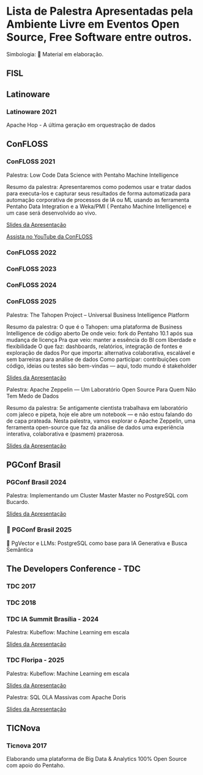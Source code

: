 # Lista de Palestra Apresentadas pela Ambiente Livre em Eventos Open Source, Free Software entre outros.

Simbologia:
 🚨 Material em elaboração.

## FISL


## Latinoware

### Latinoware 2021
Apache Hop - A última geração em orquestração de dados

## ConFLOSS

### ConFLOSS 2021
 
Palestra: Low Code Data Science with Pentaho Machine Intelligence

Resumo da palestra:
Apresentaremos como podemos usar e tratar dados para executa-los e capturar seus resultados de forma automatizada para automação corporativa de processos de IA ou ML usando as ferramenta Pentaho Data Integration e a Weka/PMI ( Pentaho Machine Intelligence) e um case será desenvolvido ao vivo.

[Slides da Apresentação](https://github.com/ambientelivre/labs/blob/main/talks/confloss/confloss_2021/low-code-data-science-with-pentaho-machine-intelligence.pdf)

[Assista no YouTube da ConFLOSS](https://www.youtube.com/watch?v=TcmHt171DP4&t=1299s)

### ConFLOSS 2022

### ConFLOSS 2023

### ConFLOSS 2024

### ConFLOSS 2025

Palestra: The Tahopen Project – Universal Business Intelligence Platform 

Resumo da palestra:
O que é o Tahopen: uma plataforma de Business Intelligence de código aberto
De onde veio: fork do Pentaho 10.1 após sua mudança de licença
Pra que veio: manter a essência do BI com liberdade e flexibilidade
O que faz: dashboards, relatórios, integração de fontes e exploração de dados
Por que importa: alternativa colaborativa, escalável e sem barreiras para análise de dados
Como participar: contribuições com código, ideias ou testes são bem-vindas — aqui, todo mundo é stakeholder

[Slides da Apresentação](https://github.com/ambientelivre/labs/blob/main/talks/confloss/confloss_2025/The_Tahopen_Project_Universal_Business_Intelligence_Platform.pdf)


Palestra: Apache Zeppelin — Um Laboratório Open Source Para Quem Não Tem Medo de Dados

Resumo da palestra:
Se antigamente cientista trabalhava em laboratório com jaleco e pipeta, hoje ele abre um notebook — e não estou falando do de capa prateada. Nesta palestra, vamos explorar o Apache Zeppelin, uma ferramenta open-source que faz da análise de dados uma experiência interativa, colaborativa e (pasmem) prazerosa.

[Slides da Apresentação](https://github.com/ambientelivre/labs/blob/main/talks/confloss/confloss_2025/Apache_Zeppelin_O_Laboratorio_Open_Source_para_Cientistas_de_Dados.pdf)


## PGConf Brasil

### PGConf Brasil 2024
Palestra: Implementando um Cluster Master Master no PostgreSQL com Bucardo.

[Slides da Apresentação](https://github.com/ambientelivre/labs/blob/main/talks/pgconf/2024/Implementando_Cluster_Master-Master_no_PostgreSQL_com_Bucardo.pdf)

###  🚨 PGConf Brasil 2025
🚨 PgVector e LLMs: PostgreSQL como base para IA Generativa e Busca Semântica



## The Developers Conference - TDC

### TDC 2017

### TDC 2018

### TDC IA Summit Brasília - 2024
Palestra: Kubeflow: Machine Learning em escala

[Slides da Apresentação](https://github.com/ambientelivre/labs/blob/main/talks/TDC/2025/Kubeflow-Machine-Learning-em-escala.pdf)

### TDC Floripa - 2025
Palestra: Kubeflow: Machine Learning em escala

[Slides da Apresentação](https://github.com/ambientelivre/labs/blob/main/talks/TDC/2025/Kubeflow-Machine-Learning-em-escala.pdf)

Palestra: SQL OLA Massivas com Apache Doris 

[Slides da Apresentação](https://github.com/ambientelivre/labs/blob/main/talks/TDC/2025/SQL-OLAP-Massivas-Apache-Doris.pdf)


## TICNova

### Ticnova 2017

Elaborando uma plataforma de Big Data & Analytics 100% Open Source com apoio do Pentaho.


